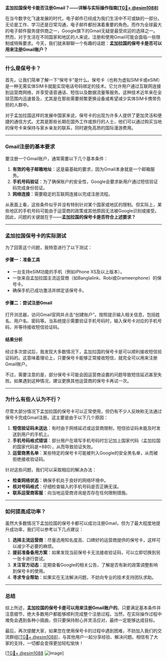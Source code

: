 **孟加拉国保号卡能否注册Gmail？——详解与实际操作指南[[TG💪+ @esim1088](https://t.me/s/esim1088)]**

在当今数字化飞速发展的时代，电子邮件已经成为我们生活中不可或缺的一部分。无论是工作、学习还是日常沟通，电子邮件都扮演着重要的角色。而作为全球最大的电子邮件服务提供商之一，Google旗下的Gmail无疑是最受欢迎的选择之一。然而，对于生活在不同国家和地区的人来说，注册和使用Gmail可能会面临一些限制或特殊要求。今天，我们就来聊聊一个有趣的话题：**孟加拉国的保号卡是否可以用来注册Gmail账户？**

---

### **什么是保号卡？**

首先，让我们简单了解一下“保号卡”是什么。保号卡（也称为虚拟SIM卡或eSIM）是一种无需实体SIM卡就能实现电话号码绑定的技术。它允许用户通过互联网连接到运营商网络，并享受语音通话、短信以及数据流量等服务。这种技术近年来在全球范围内迅速普及，尤其是在那些需要频繁更换设备或希望减少实体SIM卡携带负担的人群中。

对于孟加拉国这样的发展中国家来说，保号卡的出现为许多人提供了更加灵活和便捷的通信方式。尤其是那些长期在国外工作或旅行的人士，他们可以通过购买当地的保号卡来保持与家乡亲友的联系，同时避免高昂的国际漫游费用。

---

### **Gmail注册的基本要求**

要注册一个Gmail账户，通常需要以下几个基本条件：

1. **有效的电子邮箱地址**：这是最基础的要求，因为Gmail本身就是一个邮箱服务。
2. **手机号码验证**：为了确保账户的安全性，Google会要求新用户通过短信验证码完成身份验证。
3. **网络连接**：需要稳定的互联网连接以完成注册流程。

从表面上看，这些条件似乎并没有特别针对某个国家或地区的限制。但实际上，某些地区的手机号码可能由于运营商的政策或其他原因无法被Google识别或接受。因此，问题的关键就在于——**孟加拉国的保号卡是否符合上述要求？**

---

### **孟加拉国保号卡的实际测试**

为了回答这个问题，我特意进行了以下测试：

#### **步骤一：准备工具**
- 一台支持eSIM功能的手机（例如iPhone XS及以上版本）。
- 一张来自孟加拉国主流运营商（如Banglalink、Robi或Grameenphone）的保号卡。
- 确保手机已成功激活并绑定该保号卡。

#### **步骤二：尝试注册Gmail**
打开浏览器，访问Gmail官网并点击“创建账户”。按照提示输入相关信息，包括姓名、用户名、密码等。当系统提示需要验证手机号码时，输入保号卡对应的手机号码，并等待接收短信验证码。

#### **结果分析**
经过多次尝试后，我发现大多数情况下，孟加拉国的保号卡是可以顺利接收短信验证码的。这意味着理论上，只要保号卡能够正常接收短信，就完全可以用来注册Gmail账户。

不过，需要注意的是，部分保号卡可能会因运营商设置的问题导致短信延迟甚至失败。如果遇到这种情况，建议更换其他运营商的保号卡再试一次。

---

### **为什么有些人认为不行？**

尽管大部分情况下孟加拉国的保号卡可以正常使用，但仍有不少人反映称无法通过保号卡完成Gmail注册。这主要是由于以下几个原因：

1. **短信验证码未送达**：有时由于网络延迟或运营商限制，短信验证码未能及时发送到用户的手机上。
2. **手机号码格式错误**：部分用户在填写手机号码时忘记加上国家代码（孟加拉国的国家代码是+880），从而导致验证失败。
3. **运营商黑名单**：某些特定的保号卡可能被列入Google的安全黑名单，从而被拒绝接收验证码。

针对这些问题，我们可以采取相应的解决办法：

- **检查网络状态**：确保手机处于良好的网络环境中。
- **核对号码格式**：仔细检查输入的手机号码是否正确无误。
- **联系运营商客服**：向当地运营商咨询是否存在任何限制措施。

---

### **如何提高成功率？**

虽然大多数情况下孟加拉国的保号卡都可以成功注册Gmail，但为了最大程度地提升成功率，我们可以参考以下几点建议：

1. **选择主流运营商**：尽量选用知名度高、口碑好的运营商提供的保号卡，这样可以减少不必要的麻烦。
2. **提前准备备用方案**：如果发现当前保号卡无法接收验证码，可以立即切换到另一张卡进行尝试。
3. **关注官方动态**：定期查看Google的相关公告，了解是否有新的政策调整影响到保号卡的使用。
4. **寻求专业帮助**：如果实在无法解决问题，不妨向专业的技术支持团队求助。

---

### **总结**

综上所述，**孟加拉国的保号卡是可以用来注册Gmail账户的**。只要满足基本条件并注意细节，绝大多数用户都能够顺利完成整个注册过程。当然，在实际操作过程中难免会遇到各种小插曲，但只要保持耐心并灵活应对，最终一定能够达成目标。

最后，再次提醒大家，如果您在使用保号卡的过程中遇到困难，不妨加入我们的交流群组[[TG💪+ @esim1088](https://t.me/s/esim1088)]，与其他用户一起分享经验、解决问题。相信有了大家的支持，一切都会变得更加轻松愉快！

[[TG💪+ @esim1088](https://t.me/s/esim1088) ![Image](https://i.postimg.cc/4NQfJmqS/Snipaste-2025-05-13-00-14-12.png)]
